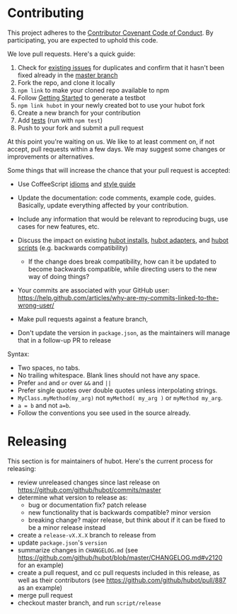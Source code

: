 # Contributing

This project adheres to the [Contributor Covenant Code of Conduct](http://contributor-covenant.org). By participating, you are expected to uphold this code.


We love pull requests. Here's a quick guide:

1. Check for [existing issues](https://github.com/github/hubot/issues) for duplicates and confirm that it hasn't been fixed already in the [master branch](https://github.com/github/hubot/commits/master)
2. Fork the repo, and clone it locally
3. `npm link` to make your cloned repo available to npm
4. Follow [Getting Started](docs/index.md) to generate a testbot
5. `npm link hubot` in your newly created bot to use your hubot fork
6. Create a new branch for your contribution
7. Add [tests](test/) (run with `npm test`)
8. Push to your fork and submit a pull request

At this point you're waiting on us. We like to at least comment on, if not
accept, pull requests within a few days. We may suggest some changes or improvements or alternatives.

Some things that will increase the chance that your pull request is accepted:

* Use CoffeeScript [idioms](http://arcturo.github.io/library/coffeescript/04_idioms.html) and [style guide](https://github.com/polarmobile/coffeescript-style-guide)
* Update the documentation: code comments, example code, guides. Basically,
  update everything affected by your contribution.
* Include any information that would be relevant to reproducing bugs, use cases for new features, etc.

* Discuss the impact on existing [hubot installs](docs/index.md), [hubot adapters](docs/adapters.md), and [hubot scripts](docs/scripting.md) (e.g. backwards compatibility)
  * If the change does break compatibility, how can it be updated to become backwards compatible, while directing users to the new way of doing things?
* Your commits are associated with your GitHub user: https://help.github.com/articles/why-are-my-commits-linked-to-the-wrong-user/
* Make pull requests against a feature branch,
* Don't update the version in `package.json`, as the maintainers will manage that in a follow-up PR to release

Syntax:

  * Two spaces, no tabs.
  * No trailing whitespace. Blank lines should not have any space.
  * Prefer `and` and `or` over `&&` and `||`
  * Prefer single quotes over double quotes unless interpolating strings.
  * `MyClass.myMethod(my_arg)` not `myMethod( my_arg )` or `myMethod my_arg`.
  * `a = b` and not `a=b`.
  * Follow the conventions you see used in the source already.

# Releasing

This section is for maintainers of hubot. Here's the current process for releasing:

* review unreleased changes since last release on https://github.com/github/hubot/commits/master
* determine what version to release as:
  * bug or documentation fix? patch release
  * new functionality that is backwards compatible? minor version
  * breaking change? major release, but think about if it can be fixed to be a minor release instead
* create a `release-vX.X.X` branch to release from
* update `package.json`'s `version`
* summarize changes in `CHANGELOG.md` (see https://github.com/github/hubot/blob/master/CHANGELOG.md#v2120 for an example)
* create a pull request, and cc pull requests included in this release, as well as their contributors (see https://github.com/github/hubot/pull/887 as an example)
* merge pull request
* checkout master branch, and run `script/release`
